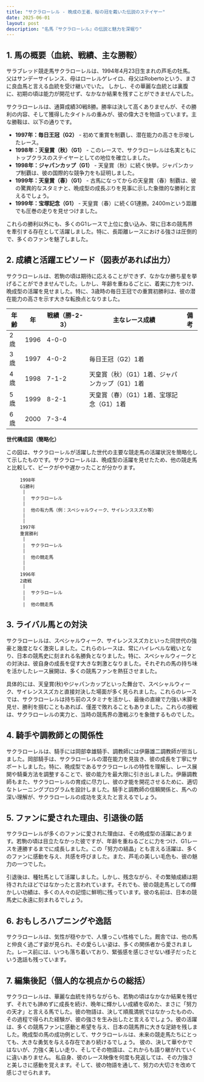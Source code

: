 ```yaml
---
title: "サクラローレル - 晩成の王者、桜の冠を戴いた伝説のステイヤー"
date: 2025-06-01
layout: post
description: "名馬『サクラローレル』の伝説と魅力を深堀り"
---
```


## 1. 馬の概要（血統、戦績、主な勝鞍）

サラブレッド競走馬サクラローレルは、1994年4月23日生まれの芦毛の牡馬。父はサンデーサイレンス、母はローレルゲレイロ、母父はRobertoという、まさに良血馬と言える血統を受け継いでいた。  しかし、その華麗な血統とは裏腹に、初期の頃は能力が開花せず、なかなか結果を残すことができませんでした。

サクラローレルは、通算成績30戦8勝。勝率は決して高くありませんが、その勝利の内容、そして獲得したタイトルの重みが、彼の偉大さを物語っています。主な勝鞍は、以下の通りです。

* **1997年：毎日王冠（G2）**  -  初めて重賞を制覇し、潜在能力の高さを示唆したレース。
* **1998年：天皇賞（秋）（G1）** -  このレースで、サクラローレルは名実ともにトップクラスのステイヤーとしての地位を確立しました。
* **1998年：ジャパンカップ（G1）** - 天皇賞（秋）に続く快挙。ジャパンカップ制覇は、彼の国際的な競争力をも証明しました。
* **1999年：天皇賞（春）（G1）** -  古馬になってからの天皇賞（春）制覇は、彼の驚異的なスタミナと、晩成型の成長ぶりを見事に示した象徴的な勝利と言えるでしょう。
* **1999年：宝塚記念（G1）** - 天皇賞（春）に続くG1連勝。2400mという距離でも圧巻の走りを見せつけました。

これらの勝利以外にも、多くのG1レースで上位に食い込み、常に日本の競馬界を牽引する存在として活躍しました。特に、長距離レースにおける強さは圧倒的で、多くのファンを魅了しました。


## 2. 成績と活躍エピソード（図表があれば出力）

サクラローレルは、若駒の頃は期待に応えることができず、なかなか勝ち星を挙げることができませんでした。しかし、年齢を重ねるごとに、着実に力をつけ、晩成型の活躍を見せました。特に、3歳時の毎日王冠での重賞初勝利は、彼の潜在能力の高さを示す大きな転換点となりました。

| 年齢 | 年 | 戦績（勝-2-3） | 主なレース成績 | 備考 |
|---|---|---|---|---|
| 2歳 | 1996 | 4-0-0 |  |  |
| 3歳 | 1997 | 4-0-2 | 毎日王冠（G2）1着 |  |
| 4歳 | 1998 | 7-1-2 | 天皇賞（秋）（G1）1着、ジャパンカップ（G1）1着 |  |
| 5歳 | 1999 | 8-2-1 | 天皇賞（春）（G1）1着、宝塚記念（G1）1着 |  |
| 6歳 | 2000 | 7-3-4 |  |  |


**世代構成図（簡略化）**

この図は、サクラローレルが活躍した世代の主要な競走馬の活躍状況を簡略化して示したものです。サクラローレルは、晩成型の活躍を見せたため、他の競走馬と比較して、ピークがやや遅かったことが分かります。

```
     1998年
     G1勝利
      |
      |  サクラローレル
      |
      |  他の有力馬（例：スペシャルウィーク、サイレンススズカ等）
      |
      |
     1997年
     重賞勝利
      |
      |  サクラローレル
      |
      |  他の競走馬
      |
      |
     1996年
     2歳戦
      |
      |  サクラローレル
      |
      |  他の競走馬
```

## 3. ライバル馬との対決

サクラローレルは、スペシャルウィーク、サイレンススズカといった同世代の強豪と幾度となく激突しました。これらのレースは、常にハイレベルな戦いとなり、日本の競馬史に刻まれる名勝負となりました。特に、スペシャルウィークとの対決は、彼自身の成長を促す大きな刺激となりました。それぞれの馬の持ち味を活かしたレース展開は、多くの競馬ファンを熱狂させました。

具体的には、天皇賞(秋)やジャパンカップといった舞台で、スペシャルウィーク、サイレンススズカと直接対決した場面が多く見られました。これらのレースでは、サクラローレルは持ち前のスタミナを活かし、最後の直線で力強い末脚を見せ、勝利を掴むこともあれば、僅差で敗れることもありました。これらの接戦は、サクラローレルの実力と、当時の競馬界の激戦ぶりを象徴するものでした。


## 4. 騎手や調教師との関係性

サクラローレルは、騎手には岡部幸雄騎手、調教師には伊藤雄二調教師が担当しました。岡部騎手は、サクラローレルの潜在能力を見抜き、彼の成長を丁寧にサポートしました。特に、晩成型であるサクラローレルの特性を理解し、レース展開や騎乗方法を調整することで、彼の能力を最大限に引き出しました。伊藤調教師もまた、サクラローレルの育成に尽力し、彼の才能を開花させるために、適切なトレーニングプログラムを設計しました。騎手と調教師の信頼関係と、馬への深い理解が、サクラローレルの成功を支えたと言えるでしょう。


## 5. ファンに愛された理由、引退後の話

サクラローレルが多くのファンに愛された理由は、その晩成型の活躍にあります。若駒の頃は目立たなかった彼ですが、年齢を重ねるごとに力をつけ、G1レースを連勝するまでに成長しました。この「努力の結晶」とも言える活躍は、多くのファンに感動を与え、共感を呼びました。また、芦毛の美しい毛色も、彼の魅力の一つでした。

引退後は、種牡馬として活躍しました。しかし、残念ながら、その繁殖成績は期待されたほどではなかったと言われています。それでも、彼の競走馬としての輝かしい功績は、多くの人々の記憶に鮮明に残っています。彼の名前は、日本の競馬史に永遠に刻まれるでしょう。


## 6. おもしろハプニングや逸話

サクラローレルは、気性が穏やかで、人懐っこい性格でした。厩舎では、他の馬と仲良く過ごす姿が見られ、その愛らしい姿は、多くの関係者から愛されました。レース前には、いつも落ち着いており、緊張感を感じさせない様子だったという逸話も残っています。


## 7. 編集後記（個人的な視点からの総括）

サクラローレルは、華麗な血統を持ちながらも、若駒の頃はなかなか結果を残せず、それでも諦めずに成長を続け、晩年に輝かしい成績を収めた、まさに「努力の天才」と言える馬でした。彼の物語は、決して順風満帆ではなかったものの、その過程で得られた経験が、彼の強さを生み出したと言えるでしょう。彼の活躍は、多くの競馬ファンに感動と希望を与え、日本の競馬界に大きな足跡を残しました。晩成型の馬の成功例として、サクラローレルは、未来の競走馬たちにとっても、大きな勇気を与える存在であり続けるでしょう。  彼の、決して華やかではないが、力強く美しい走り、そしてその物語は、これからも語り継がれていくに違いありません。  私自身、彼のレース映像を何度も見返しては、その力強さと美しさに感動を覚えます。そして、彼の物語を通して、努力の大切さを改めて感じさせられます。
